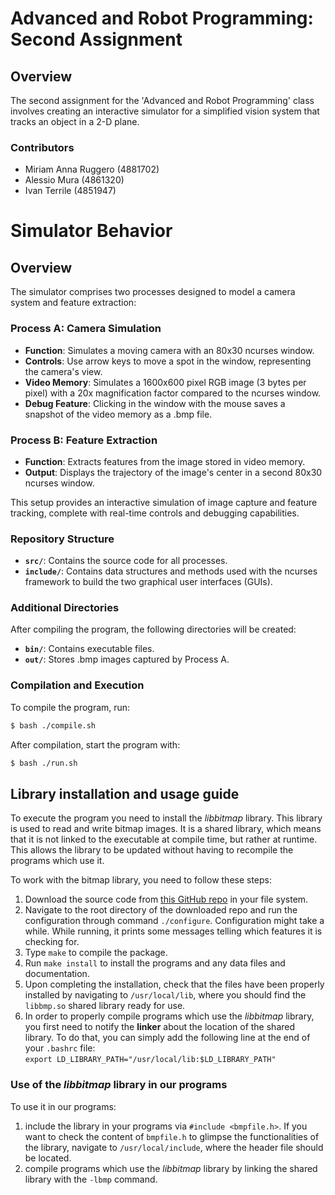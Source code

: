 # Advanced and Robot Programming: Second Assignment

## Overview

The second assignment for the 'Advanced and Robot Programming' class involves creating an interactive simulator for a simplified vision system that tracks an object in a 2-D plane.

### Contributors

- Miriam Anna Ruggero (4881702)
- Alessio Mura (4861320)
- Ivan Terrile (4851947)

# Simulator Behavior

## Overview

The simulator comprises two processes designed to model a camera system and feature extraction:

### Process A: Camera Simulation

- **Function**: Simulates a moving camera with an 80x30 ncurses window.
- **Controls**: Use arrow keys to move a spot in the window, representing the camera's view.
- **Video Memory**: Simulates a 1600x600 pixel RGB image (3 bytes per pixel) with a 20x magnification factor compared to the ncurses window.
- **Debug Feature**: Clicking in the window with the mouse saves a snapshot of the video memory as a .bmp file.

### Process B: Feature Extraction

- **Function**: Extracts features from the image stored in video memory.
- **Output**: Displays the trajectory of the image's center in a second 80x30 ncurses window.

This setup provides an interactive simulation of image capture and feature tracking, complete with real-time controls and debugging capabilities.

### Repository Structure

- **`src/`**: Contains the source code for all processes.
- **`include/`**: Contains data structures and methods used with the ncurses framework to build the two graphical user interfaces (GUIs).

### Additional Directories

After compiling the program, the following directories will be created:

- **`bin/`**: Contains executable files.
- **`out/`**: Stores .bmp images captured by Process A.

### Compilation and Execution

To compile the program, run:

```bash
$ bash ./compile.sh
```
After compilation, start the program with:
```bash
$ bash ./run.sh
```

## Library installation and usage guide 
To execute the program you need to install the *libbitmap* library. This library is used to read and write bitmap images. It is a shared library, which means that it is not linked to the executable at compile time, but rather at runtime. This allows the library to be updated without having to recompile the programs which use it.

To work with the bitmap library, you need to follow these steps:
1. Download the source code from [this GitHub repo](https://github.com/draekko/libbitmap.git) in your file system.
2. Navigate to the root directory of the downloaded repo and run the configuration through command ```./configure```. Configuration might take a while.  While running, it prints some messages telling which features it is checking for.
3. Type ```make``` to compile the package.
4. Run ```make install``` to install the programs and any data files and documentation.
5. Upon completing the installation, check that the files have been properly installed by navigating to ```/usr/local/lib```, where you should find the ```libbmp.so``` shared library ready for use.
6. In order to properly compile programs which use the *libbitmap* library, you first need to notify the **linker** about the location of the shared library. To do that, you can simply add the following line at the end of your ```.bashrc``` file:      
```export LD_LIBRARY_PATH="/usr/local/lib:$LD_LIBRARY_PATH"```

### Use of the *libbitmap* library in our programs
To use it in our programs:
1. include the library in your programs via ```#include <bmpfile.h>```. If you want to check the content of ```bmpfile.h``` to glimpse the functionalities of the library, navigate to ```/usr/local/include```, where the header file should be located.
2. compile programs which use the *libbitmap* library by linking the shared library with the ```-lbmp``` command.     
